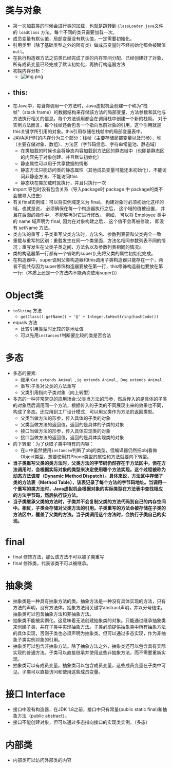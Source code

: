 # 类与对象
- 第一次加载类的时候会进行类的加载，也就是跳转到 `ClassLoader.java`文件的 `loadClass` 方法，每个不同的类只需要加载一次。
- 成员变量有默认值，局部变量没有默认值，一定需要初始化。
- 引用类型（除了基础类型之外的所有类）做成员变量时不经初始化都会被赋值`null`。
- 在执行构造器方法之前类已经完成了类的内存空间分配、已经创建好了对象，所有成员变量已经完成了默认初始化，再执行构造器方法
- 初探内存分析：
    - ![img.png](C:\Users\qzb20\IdeaProjects\JAVALearning\Markdown\Figure\img.png)
- this:
    - 
- 在Java中，每当你调用一个方法时，Java虚拟机会创建一个称为"栈帧"（stack frame）的数据结构来存储该方法的局部变量、方法参数和其他与方法执行相关的信息。每个方法调用都会在调用栈中创建一个新的栈帧。
对于实例方法而言，每个栈帧还会包含一个指向当前对象的引用，这个引用就是this关键字所引用的对象。this引用存储在栈帧中的局部变量表中。
- JAVA运行时的内存分为三个部分：栈帧（主要存储局部变量以及形参）、堆（主要存储对象、数组）、方法区（字节码信息、字符串常量池、静态域）
  - 在类加载的时候也会将静态内容加载到方法区的静态域中（也即是静态区的内容先于对象创建、并且默认初始化）
  - 静态属性可以用于共享数据的情形
  - 静态方法只能访问类的静态属性（其他成员变量可能还未初始化）、不能访问非静态方法、不能访问this
  - 静态块在类加载时就执行，并且只执行一次
- import 导包时没有包含关系（导入package时 package 中 package的类不会被导入进去）
- 有关final实例域：可以将实例域定义为 final。 构建对象时必须初始化这样的域。也就是说， 必须确保在每一个构造器执行之后， 这个域的值被设置， 并且在后面的操作中， 不能够再对它进行修改。 例如， 可以将 Employee 类中的 name 域声明为 final, 因为在对象构建之后， 这个值不会再被修改， 即没有 setName 方法。
- 类方法的重写：子类重写父类方法时，方法名、参数列表要和父类完全一致
- 重载与重写的区别：重载发生在同一个类里面，方法名相同参数列表不同的情况；重写发生在父类子类之间，方法名以及参数列表相同的情况<img src="C:\Users\qzb20\IdeaProjects\JAVALearning\Markdown\Figure\Snipaste_2023-06-11_10-32-38.png" style="zoom: 50%;" />
- 类的构造器第一行都有一个省略的super(),先将父类的属性初始化完成。
- 在构造器中，super调用父类构造器和this调用子类构造器只能存在一个，两者不能共存因为super修饰构造器要放在第一行，this修饰构造器也要放在第一行:（本质上还是一个方法内不能两次使用super()）

# Object类
- `toString` 方法 
  - `getClass().getName() + '@' + Integer.toHexString(hashCode())`
- equals 方法
  - 比较引用类型时比较的是地址值
  - 可以先用`instanceof`判断要比较的类是否合法

# 多态
- 多态的要素:
  - 继承:`Cat extends Animal ,ig extends Animal, Dog extends Animal`
  - 重写:子类对父类的方法重写
  - 父类引用指向子类对象（向上转型）
- 多态的一种非常常见的应用场合:父类当方法的形参，然后传入的是具体的子类的对象然后调用同一个方法，根据传入的子类的不同展现出来的效果也不同，构成了多态。还应用到工厂设计模式，可以用父类作为方法的返回类型。
  - 父类当做方法的形参，传入具体的子类的对象
  - 父类当做方法的返回值，返回的是具体的子类的对象
  - 接口当做方法的形参，传入具体实现类的对象
  - 接口当做方法的返回值，返回的是具体实现类的对象
- 向下转型：为了获取子类中特有的内容：
  - 在<img src="C:\Users\qzb20\IdeaProjects\JAVALearning\Markdown\Figure\equals方法.png" style="zoom:50%;" /> 中虽然使用`instanceo`判断了obj的类型，但编译器仍然把obj看做Object类型，想要使用其Phone类型的属性和方法就要向下转型。
- **当子类重写父类的类方法时，父类方法的字节码仍然存在于方法区中，但在方法调用时，会根据实际对象的类型来决定使用哪个方法实现。这个过程被称为动态方法调度（Dynamic Method Dispatch）。具体来说，方法区中存储了类的方法表（Method Table），该表记录了每个方法的字节码地址。当调用一个重写的类方法时，Java虚拟机会根据对象的实际类型在方法表中查找相应的方法字节码，然后执行该方法。**
- **当子类继承父类的方法时，子类并不会复制父类的方法代码到自己的内存空间中。相反，子类会存储对父类方法的引用。子类重写的方法会被存储在子类的方法区中，覆盖了父类的方法。当子类调用这个方法时，会执行子类自己的实现。**
# final 
- final 修饰方法，那么该方法不可以被子类重写
- final 修饰类，代表该类不可以被继承。
# 抽象类
- 抽象类是一种具有抽象方法的类。抽象方法是一种没有具体实现的方法，只有方法的声明，没有方法体。抽象方法用关键字abstract声明，并以分号结束。抽象类可以包含抽象方法和非抽象方法。
- 抽象类不能被实例化。这意味着无法创建抽象类的对象。只能通过继承抽象类来创建子类，并在子类中实现抽象方法。子类必须提供抽象类中所有抽象方法的具体实现，否则子类也必须声明为抽象类。但可以通过多态实现，作为非抽象子类实例对象的引用。
- 抽象类可以包含非抽象方法。除了抽象方法之外，抽象类还可以包含具有实际实现的普通方法。子类可以直接继承并使用这些非抽象方法，而不需要重新实现。
- 抽象类可以有成员变量。抽象类可以包含成员变量，这些成员变量在子类中可见。子类可以直接访问和使用这些成员变量。

# 接口 Interface
- 接口中没有构造器，在JDK 1.8之前，接口中只有常量(public static final)和抽象方法（public abstract）。
- 接口不能创建对象，但可以通过多态指向接口的实现类实例。（多态）

# 内部类
- 内部类可以访问外部类的内容